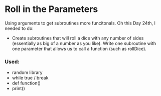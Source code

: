 # Roll in the Parameters

Using arguments to get subroutines more funcitonals.
Oh this Day 24th, I needed to do:
- Create subroutines that will roll a dice with any number of sides (essentially as big of a number as you like). Write one subroutine with one parameter that allows us to call a function (such as rollDice).

### Used:
- random library
- while true / break
- def function()
- print()
